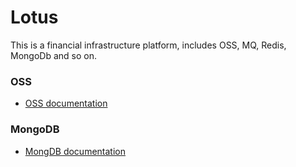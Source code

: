 # Lotus
This is a financial infrastructure platform, includes OSS, MQ, Redis, MongoDb and so on.

### OSS
* [OSS documentation](https://github.com/dotnetwheels/Lotus/wiki/OSS)

### MongoDB
* [MongDB documentation](https://github.com/dotnetwheels/Lotus/wiki/MongoDB)
